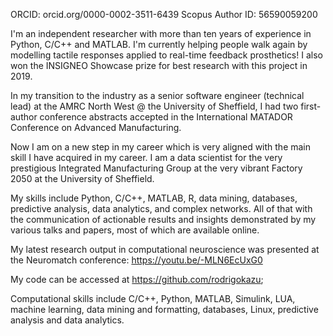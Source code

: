 ORCID: orcid.org/0000-0002-3511-6439
Scopus Author ID: 56590059200 

I'm an independent researcher with more than ten years of experience in Python, C/C++ and MATLAB. I'm currently helping people walk again by modelling tactile responses applied to real-time feedback prosthetics! I also won the INSIGNEO Showcase prize for best research with this project in 2019. 

In my transition to the industry as a senior software engineer (technical lead) at the AMRC North West @ the University of Sheffield, I had two first-author conference abstracts accepted in the International MATADOR Conference on Advanced Manufacturing. 

Now I am on a new step in my career which is very aligned with the main skill I have acquired in my career. I am a data scientist for the very prestigious Integrated Manufacturing Group at the very vibrant Factory 2050 at the University of Sheffield. 


My skills include Python, C/C++, MATLAB, R, data mining, databases, predictive analysis, data analytics, and complex networks. All of that with the communication of actionable results and insights demonstrated by my various talks and papers, most of which are available online. 

My latest research output in computational neuroscience was presented at the Neuromatch conference: https://youtu.be/-MLN6EcUxG0

My code can be accessed at https://github.com/rodrigokazu; 

Computational skills include C/C++, Python, MATLAB, Simulink, LUA, machine learning, data mining and formatting, databases, Linux, predictive analysis and data analytics.

<!---
rodrigokazu/rodrigokazu is a ✨ special ✨ repository because its `README.md` (this file) appears on your GitHub profile.
You can click the Preview link to take a look at your changes.
--->

